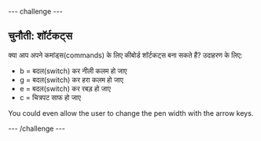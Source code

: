 \--- challenge \---

## चुनौती: शॉर्टकट्स

क्या आप अपने कमांड्स(commands) के लिए कीबोर्ड शॉर्टकट्स बना सकते हैं? उदाहरण के लिए:

+ b = बदल(switch) कर नीली कलम हो जाए
+ g = बदल(switch) कर हरा कलम हो जाए
+ e = बदल(switch) कर रबड़ हो जाए
+ c = चित्रपट साफ हो जाए

You could even allow the user to change the pen width with the arrow keys.

\--- /challenge \---